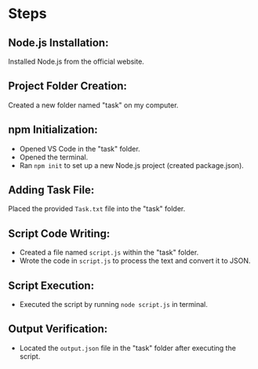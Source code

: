 # Steps

## Node.js Installation:

Installed Node.js from the official website.

## Project Folder Creation:

Created a new folder named "task" on my computer.

## npm Initialization:

- Opened VS Code in the "task" folder.
- Opened the terminal.
- Ran `npm init` to set up a new Node.js project (created package.json).

## Adding Task File:

Placed the provided `Task.txt` file into the "task" folder.

## Script Code Writing:

- Created a file named `script.js` within the "task" folder.
- Wrote the code in `script.js` to process the text and convert it to JSON.

## Script Execution:

- Executed the script by running `node script.js` in terminal.

## Output Verification:

- Located the `output.json` file in the "task" folder after executing the script.
